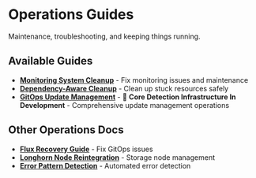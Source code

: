 # Operations Guides

Maintenance, troubleshooting, and keeping things running.

## Available Guides

- **[Monitoring System Cleanup](monitoring-system-cleanup.md)** - Fix monitoring issues and maintenance
- **[Dependency-Aware Cleanup](dependency-aware-cleanup.md)** - Clean up stuck resources safely
- **[GitOps Update Management](gitops-update-management.md)** - 🚧 **Core Detection Infrastructure In Development** - Comprehensive update management operations

## Other Operations Docs
- **[Flux Recovery Guide](../troubleshooting/flux-recovery-guide.md)** - Fix GitOps issues
- **[Longhorn Node Reintegration](../longhorn-node-reintegration.md)** - Storage node management
- **[Error Pattern Detection](../error-pattern-detection.md)** - Automated error detection